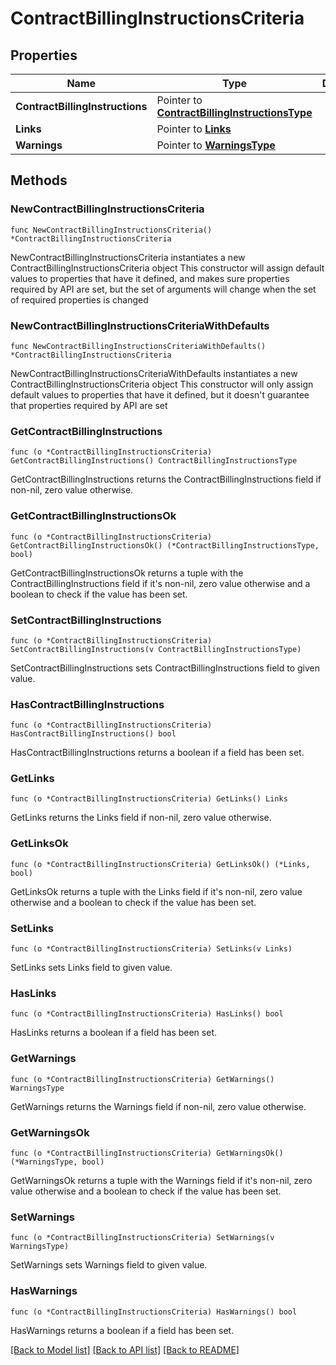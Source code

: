 # ContractBillingInstructionsCriteria

## Properties

Name | Type | Description | Notes
------------ | ------------- | ------------- | -------------
**ContractBillingInstructions** | Pointer to [**ContractBillingInstructionsType**](ContractBillingInstructionsType.md) |  | [optional] 
**Links** | Pointer to [**Links**](Links.md) |  | [optional] 
**Warnings** | Pointer to [**WarningsType**](WarningsType.md) |  | [optional] 

## Methods

### NewContractBillingInstructionsCriteria

`func NewContractBillingInstructionsCriteria() *ContractBillingInstructionsCriteria`

NewContractBillingInstructionsCriteria instantiates a new ContractBillingInstructionsCriteria object
This constructor will assign default values to properties that have it defined,
and makes sure properties required by API are set, but the set of arguments
will change when the set of required properties is changed

### NewContractBillingInstructionsCriteriaWithDefaults

`func NewContractBillingInstructionsCriteriaWithDefaults() *ContractBillingInstructionsCriteria`

NewContractBillingInstructionsCriteriaWithDefaults instantiates a new ContractBillingInstructionsCriteria object
This constructor will only assign default values to properties that have it defined,
but it doesn't guarantee that properties required by API are set

### GetContractBillingInstructions

`func (o *ContractBillingInstructionsCriteria) GetContractBillingInstructions() ContractBillingInstructionsType`

GetContractBillingInstructions returns the ContractBillingInstructions field if non-nil, zero value otherwise.

### GetContractBillingInstructionsOk

`func (o *ContractBillingInstructionsCriteria) GetContractBillingInstructionsOk() (*ContractBillingInstructionsType, bool)`

GetContractBillingInstructionsOk returns a tuple with the ContractBillingInstructions field if it's non-nil, zero value otherwise
and a boolean to check if the value has been set.

### SetContractBillingInstructions

`func (o *ContractBillingInstructionsCriteria) SetContractBillingInstructions(v ContractBillingInstructionsType)`

SetContractBillingInstructions sets ContractBillingInstructions field to given value.

### HasContractBillingInstructions

`func (o *ContractBillingInstructionsCriteria) HasContractBillingInstructions() bool`

HasContractBillingInstructions returns a boolean if a field has been set.

### GetLinks

`func (o *ContractBillingInstructionsCriteria) GetLinks() Links`

GetLinks returns the Links field if non-nil, zero value otherwise.

### GetLinksOk

`func (o *ContractBillingInstructionsCriteria) GetLinksOk() (*Links, bool)`

GetLinksOk returns a tuple with the Links field if it's non-nil, zero value otherwise
and a boolean to check if the value has been set.

### SetLinks

`func (o *ContractBillingInstructionsCriteria) SetLinks(v Links)`

SetLinks sets Links field to given value.

### HasLinks

`func (o *ContractBillingInstructionsCriteria) HasLinks() bool`

HasLinks returns a boolean if a field has been set.

### GetWarnings

`func (o *ContractBillingInstructionsCriteria) GetWarnings() WarningsType`

GetWarnings returns the Warnings field if non-nil, zero value otherwise.

### GetWarningsOk

`func (o *ContractBillingInstructionsCriteria) GetWarningsOk() (*WarningsType, bool)`

GetWarningsOk returns a tuple with the Warnings field if it's non-nil, zero value otherwise
and a boolean to check if the value has been set.

### SetWarnings

`func (o *ContractBillingInstructionsCriteria) SetWarnings(v WarningsType)`

SetWarnings sets Warnings field to given value.

### HasWarnings

`func (o *ContractBillingInstructionsCriteria) HasWarnings() bool`

HasWarnings returns a boolean if a field has been set.


[[Back to Model list]](../README.md#documentation-for-models) [[Back to API list]](../README.md#documentation-for-api-endpoints) [[Back to README]](../README.md)


